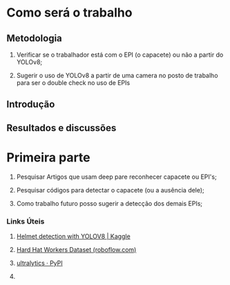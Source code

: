

# Como será o trabalho

## Metodologia

1. Verificar se o trabalhador está com o EPI (o capacete) ou não a partir do YOLOv8;

2. Sugerir o uso de YOLOv8 a partir de uma camera no posto de trabalho para ser o double check no uso de EPIs

## Introdução

## Resultados e discussões

# Primeira parte

1. Pesquisar Artigos que usam deep pare reconhecer capacete ou EPI's;

2. Pesquisar códigos para detectar o capacete (ou a ausência dele);

3. Como trabalho futuro posso sugerir a detecção dos demais EPIs;

### Links Úteis

1. [Helmet detection with YOLOV8 | Kaggle](https://www.kaggle.com/code/princep/helmet-detection-with-yolov8)

2. [Hard Hat Workers Dataset (roboflow.com)](https://public.roboflow.com/object-detection/hard-hat-workers)

3. [ultralytics · PyPI](https://pypi.org/project/ultralytics/)

4. 

